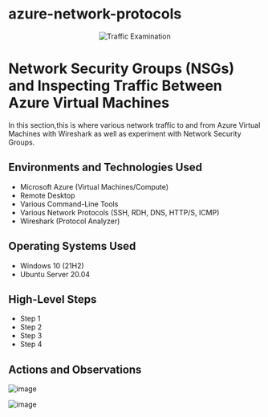 # azure-network-protocols
<p align="center">
<img src="https://i.imgur.com/Ua7udoS.png" alt="Traffic Examination"/>
</p>

<h1>Network Security Groups (NSGs) and Inspecting Traffic Between Azure Virtual Machines</h1>
In this section,this is where various network traffic to and from Azure Virtual Machines with Wireshark as well as experiment with Network Security Groups. <br />




<h2>Environments and Technologies Used</h2>

- Microsoft Azure (Virtual Machines/Compute)
- Remote Desktop
- Various Command-Line Tools
- Various Network Protocols (SSH, RDH, DNS, HTTP/S, ICMP)
- Wireshark (Protocol Analyzer)

<h2>Operating Systems Used </h2>

- Windows 10 (21H2)
- Ubuntu Server 20.04

<h2>High-Level Steps</h2>

- Step 1
- Step 2
- Step 3
- Step 4

<h2>Actions and Observations</h2>


![image](https://github.com/Tcoursecareers23/Azure-network/assets/138035327/630e61dd-0b2a-4627-8be9-30cf324dfa7f)


![image](https://github.com/Tcoursecareers23/Azure-network/assets/138035327/632b4056-d560-481f-b67f-e5acf86f71d8)

<br />

<p>

</p>
<p>

</p>
<br />

<p>
</p>
<p>

</p>
<br />
